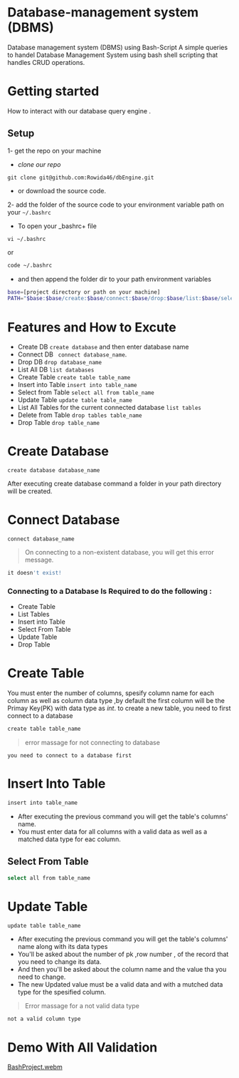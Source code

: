 # Database-management system (DBMS)

Database management system (DBMS) using Bash-Script A simple queries to handel Database Management System using bash shell scripting that handles CRUD operations.

# Getting started

How to interact with our database query engine .

## Setup

1- get the repo on your machine 
  - _clone our repo_

  ``` shell
  git clone git@github.com:Rowida46/dbEngine.git
  
  ```

  - or download the source code.
  
  2- add the folder of the source code to your environment variable path on your `~/.bashrc` 
  
  - To open your _bashrc+ file
  
  ``` shell
  vi ~/.bashrc
  ```
  or
  
  ``` sh
  code ~/.bashrc
  ```
  - and then append the folder dir to your path  environment variables
  
  ``` sh
  base=[project directory or path on your machine]
  PATH="$base:$base/create:$base/connect:$base/drop:$base/list:$base/select:$base/update:$base/insert:$PATH"
  ```

# Features and How to Excute 

- Create DB `create database` and then enter database name
- Connect DB ` connect database_name`.
- Drop DB `drop database_name`
- List All DB `list databases`
- Create Table `create table table_name`
- Insert into Table `insert into table_name`
- Select from Table `select all from table_name`
- Update Table  `update table table_name`
- List All Tables for the current connected database `list tables`
- Delete from Table `drop tables table_name`
- Drop Table `drop table_name`

# Create Database 
``` shell
create database database_name

```
After executing create database command a folder in your path directory will be created.

# Connect Database
``` shell
connect database_name
```

> On connecting to a non-existent database, you will get this error message.
``` sh
it doesn't exist!
```

### Connecting to a Database Is Required to do the following :
- Create Table
- List Tables
- Insert into Table
- Select From Table
- Update Table
- Drop Table


# Create Table 
You must enter the number of columns, spesify column name for each column as well as  column data type ,by default the first column will be the Primay Key(PK) with data type as _int_.
to create a new table, you need to first connect to a database
```  sh
create table table_name
```

> error massage for not connecting to database
``` shell
you need to connect to a database first

``` 

# Insert Into Table 
``` sh
insert into table_name
```
- After executing the previous command you will get the table's columns' name.
- You must enter data for all columns with a valid data as well as a matched  data type for eac column.


## Select From Table

``` sh
select all from table_name
```

# Update Table

``` sh
update table table_name
```
- After executing the previous command you will get the table's columns' name along with its data types
- You'll be asked about the number of pk ,row number , of the  record that you need to change its data.
- And then you'll be asked about the column name and the value tha you need to change.
- The new Updated value must be a valid data and with a mutched data type for the spesified column.
> Error massage for a not valid data type 

``` shell
not a valid column type
```

# Demo With All Validation

[BashProject.webm](https://user-images.githubusercontent.com/52299389/217188332-0bb35a77-6d94-47f1-8567-fa8ebbfb7b45.webm)


